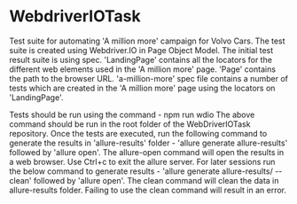 # WebdriverIOTask
Test suite for automating 'A million more' campaign for Volvo Cars.
The test suite is created using Webdriver.IO in Page Object Model.
The initial test result suite is using spec.
'LandingPage' contains all the locators for the different web elements used in the 'A million more' page.
'Page' contains the path to the browser URL.
'a-million-more' spec file contains a number of tests which are created in the 'A million more' page using the locators on 'LandingPage'.

Tests should be run using the command - npm run wdio
The above command should be run in the root folder of the WebDriverIOTask repository.
Once the tests are executed, run the following command to generate the results in 'allure-results' folder - 'allure generate allure-results' followed by 'allure open'.
The allure-open command will open the results in a web browser.
Use Ctrl+c to exit the allure server.
For later sessions run the below command to generate results - 'allure generate allure-results/ --clean' followed by 'allure open'.
The clean command will clean the data in allure-results folder.
Failing to use the clean command will result in an error.
